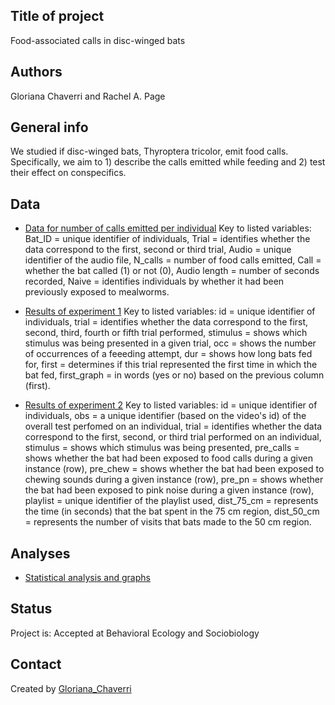 ## Title of project
Food-associated calls in disc-winged bats

## Authors
Gloriana Chaverri and Rachel A. Page

## General info
We studied if disc-winged bats, Thyroptera tricolor, emit food calls. Specifically, we aim to 1) describe the calls emitted while feeding and 2) test their effect on conspecifics. 

## Data
* [Data for number of calls emitted per individual](Calls_produced.csv)
Key to listed variables: Bat_ID = unique identifier of individuals, Trial = identifies whether the data correspond to the first, second or third trial, Audio = unique identifier of the audio file, N_calls = number of food calls emitted, Call = whether the bat called (1) or not (0), Audio length = number of seconds recorded, Naive = identifies individuals by whether it had been previously exposed to mealworms.

* [Results of experiment 1](E1_data.csv)
Key to listed variables: id = unique identifier of individuals, trial = identifies whether the data correspond to the first, second, third, fourth or fifth trial performed, stimulus = shows which stimulus was being presented in a given trial, occ = shows the number of occurrences of a feeeding attempt, dur = shows how long bats fed for, first = determines if this trial represented the first time in which the bat fed, first_graph = in words (yes or no) based on the previous column (first). 

* [Results of experiment 2](E2_data.csv)
Key to listed variables: id = unique identifier of individuals, obs = a unique identifier (based on the video's id) of the overall test perfomed on an individual, trial = identifies whether the data correspond to the first, second, or third trial performed on an individual, stimulus = shows which stimulus was being presented, pre_calls = shows whether the bat had been exposed to food calls during a given instance (row), pre_chew = shows whether the bat had been exposed to chewing sounds during a given instance (row), pre_pn = shows whether the bat had been exposed to pink noise during a given instance (row), playlist = unique identifier of the playlist used, dist_75_cm = represents the time (in seconds) that the bat spent in the 75 cm region, dist_50_cm = represents the number of visits that bats made to the 50 cm region. 

## Analyses

* [Statistical analysis and graphs](https://github.com/morceglo/Food-calling-Thyroptera/blob/94727306c0c6c691e51f49bd8e24f113c8895c85/Analysis%20exp2.R)

## Status
Project is: Accepted at Behavioral Ecology and Sociobiology

## Contact
Created by [Gloriana_Chaverri](batcr.com/)
